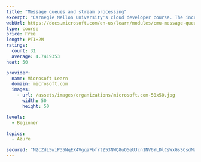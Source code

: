 ```yaml
---
title: "Message queues and stream processing"
excerpt: "Carnegie Mellon University's cloud developer course. The increase of available data has led to the rise of continuous streams of real-time data to process. Learn about different systems and techniques for consuming and processing real-time data streams."
webUrl: https://docs.microsoft.com/en-us/learn/modules/cmu-message-queues-streams/
type: course
price: Free
length: PT1H2M
ratings:
  count: 31
  average: 4.7419353
heat: 50

provider:
  name: Microsoft Learn
  domain: microsoft.com
  images:
    - url: /assets/images/organizations/microsoft.com-50x50.jpg
      width: 50
      height: 50

levels:
  - Beginner

topics:
  - Azure

secured: "N2cZdL5wiP35NqEX4VgqaFbfrtZ53NWQ8uO5eUJcn1NV6YLDlCsWxGsSCsdMaZnrRBR/5gFhrFzfMaGrkR3EAEbflK13lPN6l9aS4L14o4zM2jX+rt1G6PzE67s7im5jUbsLz61g+e+fdtPdTeuwFgruzbYfhi3DeuaweyaQB4VjElrGR7I/oy6fsnNF3M9Z8NCyWtWEuGImnCDbiH/0kxdD3pZiNsklWN4kWAyLyV/PIFxMLbNQLDEBxd5odCimYuyIsB26YHZpjtwoaweQrVvOmKSKkGroh1LXhDMfJMPT0mFXVEsucgrZTDQbe0wBofRPuS3ZVwi/owk9viFIvf6Nkii2SqGhW9L1dpO/qR3BSLfyIJOOIDU54cn3SXy6m+al3sFPa34v1DnJw9k+rJBOkTdE1WgT6715eKNoB6I=;iEvHmkRZtyvet5fFTTMhwQ=="
---
```


